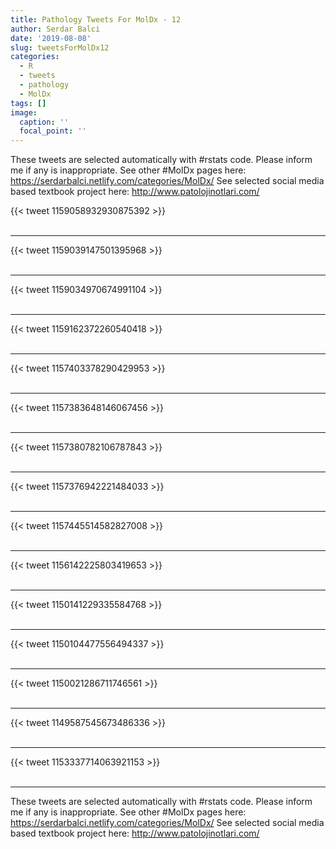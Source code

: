 ```yaml
---
title: Pathology Tweets For MolDx - 12
author: Serdar Balci
date: '2019-08-08'
slug: tweetsForMolDx12
categories:
  - R
  - tweets
  - pathology
  - MolDx
tags: []
image:
  caption: ''
  focal_point: ''
---
```



These tweets are selected automatically with #rstats code. Please inform me if any is inappropriate.
See other #MolDx pages here: https://serdarbalci.netlify.com/categories/MolDx/ 
See selected social media based textbook project here: http://www.patolojinotlari.com/

{{< tweet 1159058932930875392 >}}
<br>
<br>
<hr>
{{< tweet 1159039147501395968 >}}
<br>
<br>
<hr>
{{< tweet 1159034970674991104 >}}
<br>
<br>
<hr>
{{< tweet 1159162372260540418 >}}
<br>
<br>
<hr>
{{< tweet 1157403378290429953 >}}
<br>
<br>
<hr>
{{< tweet 1157383648146067456 >}}
<br>
<br>
<hr>
{{< tweet 1157380782106787843 >}}
<br>
<br>
<hr>
{{< tweet 1157376942221484033 >}}
<br>
<br>
<hr>
{{< tweet 1157445514582827008 >}}
<br>
<br>
<hr>
{{< tweet 1156142225803419653 >}}
<br>
<br>
<hr>
{{< tweet 1150141229335584768 >}}
<br>
<br>
<hr>
{{< tweet 1150104477556494337 >}}
<br>
<br>
<hr>
{{< tweet 1150021286711746561 >}}
<br>
<br>
<hr>
{{< tweet 1149587545673486336 >}}
<br>
<br>
<hr>
{{< tweet 1153337714063921153 >}}
<br>
<br>
<hr>


These tweets are selected automatically with #rstats code. Please inform me if any is inappropriate.
See other #MolDx pages here: https://serdarbalci.netlify.com/categories/MolDx/ 
See selected social media based textbook project here: http://www.patolojinotlari.com/
